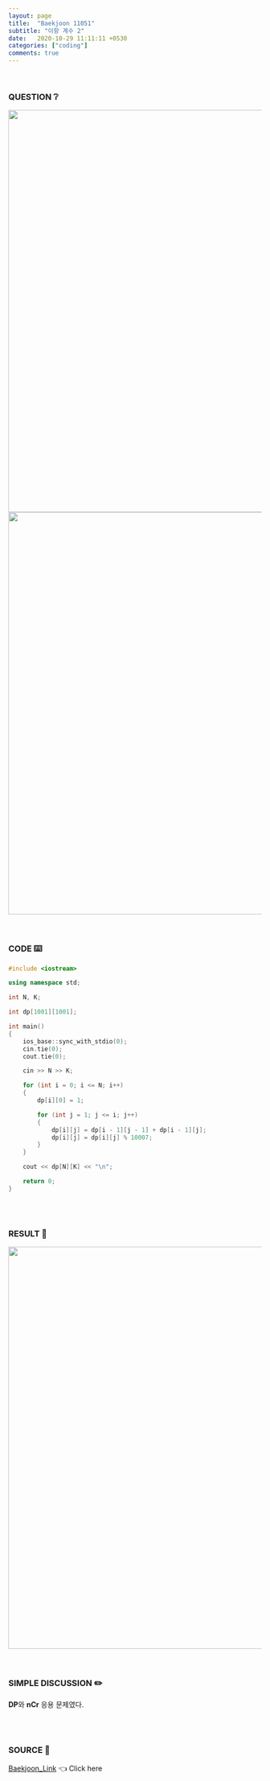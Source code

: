 ```yaml
---
layout: page
title:  "Baekjoon 11051"
subtitle: "이항 계수 2"
date:   2020-10-29 11:11:11 +0530
categories: ["coding"]
comments: true
---
```


<br>

### QUESTION ❔

<img src="{{ '/assets/baekjoon/11051.jpg' }}" style="width: 800px; height: auto; margin-left: auto; margin-right: auto; display: block;">
<img src="{{ '/assets/baekjoon/11051a.jpg' }}" style="width: 800px; height: auto; margin-left: auto; margin-right: auto; display: block;">  

<br>
<br>

### CODE ⌨️

```c++
#include <iostream>

using namespace std;

int N, K;

int dp[1001][1001];

int main()
{
	ios_base::sync_with_stdio(0);
	cin.tie(0);
	cout.tie(0);

	cin >> N >> K;

	for (int i = 0; i <= N; i++)
	{
		dp[i][0] = 1;

		for (int j = 1; j <= i; j++)
		{
			dp[i][j] = dp[i - 1][j - 1] + dp[i - 1][j];
			dp[i][j] = dp[i][j] % 10007;
		}
	}

	cout << dp[N][K] << "\n";

	return 0;
}
```  

<br>
<br>

### RESULT 💛

<img src="{{ '/assets/baekjoon/11051r.jpg' }}" style="width: 800px; height: auto; margin-left: auto; margin-right: auto; display: block;">  

<br>
<br>

### SIMPLE DISCUSSION ✏️

**DP**와 **nCr** 응용 문제였다.  

<br>
<br>

### SOURCE 💎

[Baekjoon_Link][link] 👈 Click here  

<br>
<br>
<br>

<script src="https://utteranc.es/client.js"
        repo="DCherish/DCherish.github.io"
        issue-term="pathname"
        theme="boxy-light"
        crossorigin="anonymous"
        async>
</script>

[link]: https://www.acmicpc.net/problem/11051